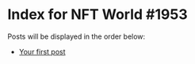 # Index for NFT World #1953
Posts will be displayed in the order below:

- [Your first post](./001-first.md)

